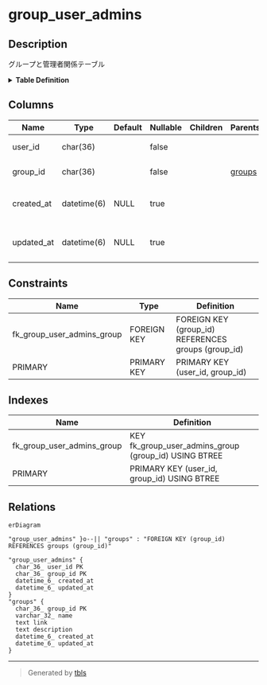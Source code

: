 # group_user_admins

## Description

グループと管理者関係テーブル

<details>
<summary><strong>Table Definition</strong></summary>

```sql
CREATE TABLE `group_user_admins` (
  `user_id` char(36) NOT NULL,
  `group_id` char(36) NOT NULL,
  `created_at` datetime(6) DEFAULT NULL,
  `updated_at` datetime(6) DEFAULT NULL,
  PRIMARY KEY (`user_id`,`group_id`),
  KEY `fk_group_user_admins_group` (`group_id`),
  CONSTRAINT `fk_group_user_admins_group` FOREIGN KEY (`group_id`) REFERENCES `groups` (`group_id`) ON DELETE CASCADE ON UPDATE CASCADE
) ENGINE=InnoDB DEFAULT CHARSET=utf8mb3
```

</details>

## Columns

| Name | Type | Default | Nullable | Children | Parents | Comment |
| ---- | ---- | ------- | -------- | -------- | ------- | ------- |
| user_id | char(36) |  | false |  |  | ユーザーUUID |
| group_id | char(36) |  | false |  | [groups](groups.md) | グループUUID |
| created_at | datetime(6) | NULL | true |  |  | 関係テーブル作成日時 |
| updated_at | datetime(6) | NULL | true |  |  | 関係テーブル更新日時 |

## Constraints

| Name | Type | Definition |
| ---- | ---- | ---------- |
| fk_group_user_admins_group | FOREIGN KEY | FOREIGN KEY (group_id) REFERENCES groups (group_id) |
| PRIMARY | PRIMARY KEY | PRIMARY KEY (user_id, group_id) |

## Indexes

| Name | Definition |
| ---- | ---------- |
| fk_group_user_admins_group | KEY fk_group_user_admins_group (group_id) USING BTREE |
| PRIMARY | PRIMARY KEY (user_id, group_id) USING BTREE |

## Relations

```mermaid
erDiagram

"group_user_admins" }o--|| "groups" : "FOREIGN KEY (group_id) REFERENCES groups (group_id)"

"group_user_admins" {
  char_36_ user_id PK
  char_36_ group_id PK
  datetime_6_ created_at
  datetime_6_ updated_at
}
"groups" {
  char_36_ group_id PK
  varchar_32_ name
  text link
  text description
  datetime_6_ created_at
  datetime_6_ updated_at
}
```

---

> Generated by [tbls](https://github.com/k1LoW/tbls)
